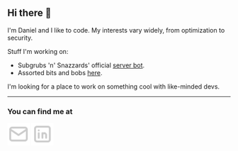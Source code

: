## Hi there 👋

I'm Daniel and I like to code. My interests vary widely, from optimization to security. 

Stuff I'm working on:
- Subgrubs 'n' Snazzards' official [server bot](https://github.com/dtangres/Subgrubs-n-Snazzards-Bot).
- Assorted bits and bobs [here](https://github.com/dtangres/portfolio).

I'm looking for a place to work on something cool with like-minded devs.

---
### You can find me at

[<img src="icons/mail.svg" height="50">](mailto:d.t.angres@gmail.com) [<img src="icons/brand-linkedin.svg" height="50">](https://www.linkedin.com/in/daniel-angres-66080417a/)

<!--
**theSignSaysDie/theSignSaysDie** is a ✨ _special_ ✨ repository because its `README.md` (this file) appears on your GitHub profile.

Here are some ideas to get you started:

- 🔭 I’m currently working on ...
- 🌱 I’m currently learning ...
- 👯 I’m looking to collaborate on ...
- 🤔 I’m looking for help with ...
- 💬 Ask me about ...
- 📫 How to reach me: ...
- 😄 Pronouns: ...
- ⚡ Fun fact: ...
-->
